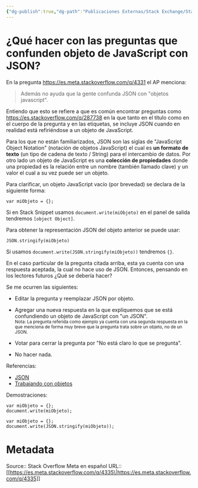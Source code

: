 ```yaml
---
{"dg-publish":true,"dg-path":"Publicaciones Externas/Stack Exchange/Stack Overflow en español/Stack Overflow en español Meta/es.meta.stackoverflow.com-4335.md","permalink":"/publicaciones-externas/stack-exchange/stack-overflow-en-espanol/stack-overflow-en-espanol-meta/es-meta-stackoverflow-com-4335/","title":"¿Qué hacer con las preguntas que confunden objeto de JavaScript con JSON?","hide":true,"noteIcon":"\"0\"","created":"2024-04-03T12:49:10.631-06:00","updated":"2024-04-05T16:44:04.251-06:00"}
---
```


# ¿Qué hacer con las preguntas que confunden objeto de JavaScript con JSON?

En la pregunta https://es.meta.stackoverflow.com/q/4331 el AP menciona:

> Además no ayuda que la gente confunda JSON con "objetos javascript".

Entiendo que esto se refiere a que es común encontrar preguntas como https://es.stackoverflow.com/q/287738 en la que tanto en el título como en el cuerpo de la pregunta y en las etiquetas, se incluye JSON cuando en realidad está refiriéndose a un objeto de JavaScript.

Para los que no están familiarizados, JSON son las siglas de "JavaScript Object Notation" (notación de objetos JavaScript) el cual es __un formato de texto__ (un tipo de cadena de texto / String) para el intercambio de datos. Por otro lado un objeto de JavaScript es una __colección de propiedades__ donde una propiedad es la relación entre un nombre (también llamado clave) y un valor el cual a su vez puede ser un objeto.

Para clarificar, un objeto JavaScript vacío (por brevedad) se declara de la siguiente forma:

<!-- language: lang-js -->

    var miObjeto = {};

Si en Stack Snippet usamos `document.write(miObjeto)` en el panel de salida tendremos `[object Object]`.

Para obtener la representación JSON del objeto anterior se puede usar:

<!-- language: lang-js -->

    JSON.stringify(miObjeto)

Si usamos `document.write(JSON.stringify(miObjeto))` tendremos `{}`.

En el caso particular de la pregunta citada arriba, esta ya cuenta con una respuesta aceptada, la cual no hace uso de JSON. Entonces, pensando en los lectores futuros ¿Qué se debería hacer?

Se me ocurren las siguientes:

 - Editar la pregunta y reemplazar JSON por objeto.

 - Agregar una nueva respuesta en la que expliquemos que se está confundiendo un objeto de JavaScript con "un JSON".  
    <sup>Nota: La pregunta referida como ejemplo ya cuenta con una segunda respuesta en la que menciona de forma muy breve que la pregunta trata sobre un objeto, no de un JSON.</sup>

 - Votar para cerrar la pregunta por "No está claro lo que se pregunta".

 - No hacer nada.

Referencias:

 - [JSON][1]
 - [Trabajando con objetos][2]

Demostraciones:

<!-- begin snippet: js hide: false console: true babel: false -->

<!-- language: lang-js -->

    var miObjeto = {};
    document.write(miObjeto);

<!-- end snippet -->


<!-- begin snippet: js hide: false console: true babel: false -->

<!-- language: lang-js -->

    var miObjeto = {};
    document.write(JSON.stringify(miObjeto));

<!-- end snippet -->

  [1]: https://es.wikipedia.org/wiki/JSON
  [2]: https://developer.mozilla.org/es/docs/Web/JavaScript/Guide/Trabajando_con_objectos


# Metadata
Source:: Stack Overflow Meta en español
URL:: [[https://es.meta.stackoverflow.com/q/4335\|https://es.meta.stackoverflow.com/q/4335]]

